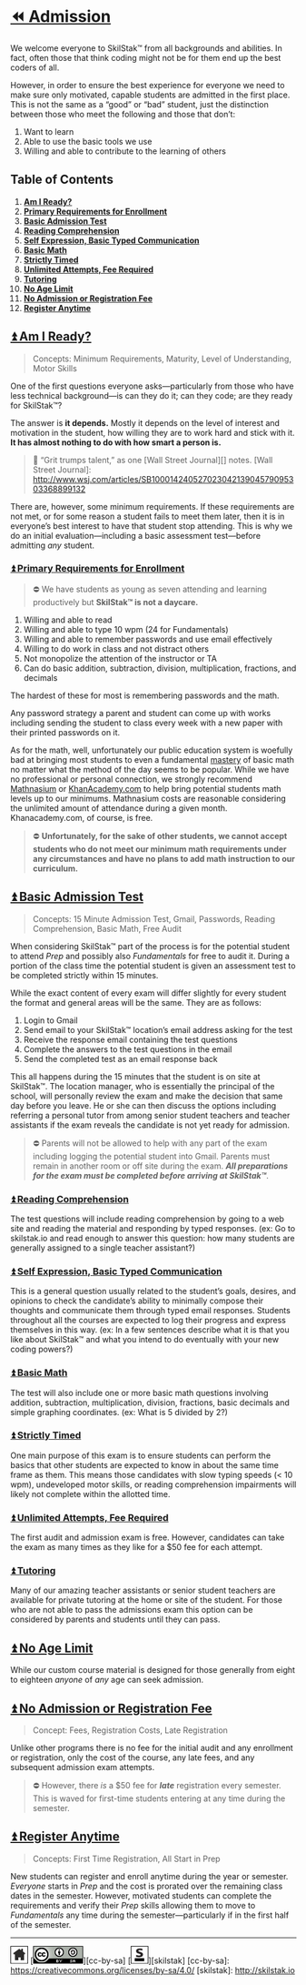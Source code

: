# [⏪ Admission](/README.md)

We welcome everyone to SkilStak™ from all backgrounds and abilities.
In fact, often those that think coding might not be for them end up
the best coders of all. 

However, in order to ensure the best experience for everyone we
need to make sure only motivated, capable students are admitted in
the first place. This is not the same as a “good” or “bad” student,
just the distinction between those who meet the following and those
that don’t:

1. Want to learn
2. Able to use the basic tools we use
3. Willing and able to contribute to the learning of others

## Table of Contents

1. [**Am I Ready?**](#user-content--am-i-ready)
 1. [**Primary Requirements for Enrollment**](#user-content--primary-requirements-for-enrollment)
2. [**Basic Admission Test**](#user-content--basic-admission-test)
 1. [**Reading Comprehension**](#user-content--reading-comprehension)
 2. [**Self Expression, Basic Typed Communication**](#user-content--self-expression-basic-typed-communication)
 3. [**Basic Math**](#user-content--basic-math)
 4. [**Strictly Timed**](#user-content--strictly-timed)
 5. [**Unlimited Attempts, Fee Required**](#user-content--unlimited-attempts-fee-required)
 6. [**Tutoring**](#user-content--tutoring)
3. [**No Age Limit**](#user-content--no-age-limit)
4. [**No Admission or Registration Fee**](#user-content--no-admission-or-registration-fee)
5. [**Register Anytime**](#user-content--register-anytime)

## [⏫ Am I Ready?](#)

> Concepts: Minimum Requirements, Maturity, Level of Understanding,
> Motor Skills

One of the first questions everyone asks—particularly from those
who have less technical background—is can they do it; can they code;
are they ready for SkilStak™?

The answer is **it depends.** Mostly it depends on the level of
interest and motivation in the student, how willing they are to
work hard and stick with it. **It has almost nothing to do
with how smart a person is.** 

> 💬 “Grit trumps talent,” as one [Wall Street Journal][] notes.
[Wall Street Journal]: http://www.wsj.com/articles/SB10001424052702304213904579095303368899132

There are, however, some minimum requirements. If these requirements
are not met, or for some reason a student fails to meet them later,
then it is in everyone’s best interest to have that student stop
attending. This is why we do an initial evaluation—including a
basic assessment test—before admitting *any* student.

### [⏫ Primary Requirements for Enrollment](#)

> ⛔ We have students as young as seven attending and learning
> productively but **SkilStak™ is not a daycare.** 

1. Willing and able to read
2. Willing and able to type 10 wpm (24 for Fundamentals)
3. Willing and able to remember passwords and use email effectively
4. Willing to do work in class and not distract others
5. Not monopolize the attention of the instructor or TA
6. Can do basic addition, subtraction, division, multiplication,
   fractions, and decimals

The hardest of these for most is remembering passwords and the math.

Any password strategy a parent and student can come up with works
including sending the student to class every week with a new paper
with their printed passwords on it.

As for the math, well, unfortunately our public education system
is woefully bad at bringing most students to even a fundamental
[mastery](/mastery/README.md) of basic math no matter what the
method of the day seems to be popular. While we have no professional
or personal connection, we strongly recommend
[Mathnasium](http://www.mathnasium.com) or
[KhanAcademy.com](http://khanacademy.com) to help bring potential
students math levels up to our minimums. Mathnasium costs are
reasonable considering the unlimited amount of attendance during
a given month. Khanacademy.com, of course, is free.

> ⛔ **Unfortunately, for the sake
> of other students, we cannot accept students who do not meet our
> minimum math requirements under any circumstances and have no plans to
> add math instruction to our curriculum.**

## [⏫ Basic Admission Test](#)

> Concepts: 15 Minute Admission Test, Gmail, Passwords,
> Reading Comprehension, Basic Math, Free Audit

When considering SkilStak™ part of the process is for the potential
student to attend *Prep* and possibly also *Fundamentals* for free
to audit it. During a portion of the class time the potential student
is given an assessment test to be completed strictly within 15
minutes.

While the exact content of every exam will differ slightly for every
student the format and general areas will be the same. They are as
follows:

1. Login to Gmail
2. Send email to your SkilStak™ location’s email address asking for
   the test
3. Receive the response email containing the test questions
4. Complete the answers to the test questions in the email
5. Send the completed test as an email response back

This all happens during the 15 minutes that the student is on site
at SkilStak™. The location manager, who is essentially the principal
of the school, will personally review the exam and make the
decision that same day before you leave. He or she can then discuss
the options including referring a personal tutor from among senior
student teachers and teacher assistants if the exam reveals the
candidate is not yet ready for admission.

> ⛔ Parents will not be allowed to help with any part of the
> exam including logging the potential student into Gmail. Parents
> must remain in another room or off site during the exam. ***All
> preparations for the exam must be completed before arriving
> at SkilStak™***.

### [⏫ Reading Comprehension](#)

The test questions will include reading comprehension by going to
a web site and reading the material and responding by typed responses.
(ex: Go to skilstak.io and read enough to answer this question: how
many students are generally assigned to a single teacher assistant?)

### [⏫ Self Expression, Basic Typed Communication](#)

This is a general question usually related to the student’s goals,
desires, and opinions to check the candidate’s ability to minimally
compose their thoughts and communicate them through typed email
responses. Students throughout all the courses are expected to log
their progress and express themselves in this way. (ex: In a few
sentences describe what it is that you like about SkilStak™ and what
you intend to do eventually with your new coding powers?)

### [⏫ Basic Math](#)

The test will also include one or more basic math questions involving
addition, subtraction, multiplication, division, fractions, basic decimals
and simple graphing coordinates. (ex: What is 5 divided by 2?)

### [⏫ Strictly Timed](#)

One main purpose of this exam is to ensure students can perform the
basics that other students are expected to know in about the same
time frame as them. This means those candidates with slow typing
speeds (< 10 wpm), undeveloped motor skills, or reading comprehension
impairments will likely not complete within the allotted time.

### [⏫ Unlimited Attempts, Fee Required](#)

The first audit and admission exam is free. However, candidates can
take the exam as many times as they like for a $50 fee for each
attempt.

### [⏫ Tutoring](#)

Many of our amazing teacher assistants or senior student teachers
are available for private tutoring at the home or site of the
student. For those who are not able to pass the admissions exam
this option can be considered by parents and students until they
can pass.

## [⏫ No Age Limit](#)

While our custom course material is designed for those generally from
eight to eighteen *anyone* of *any* age can seek admission.

## [⏫ No Admission or Registration Fee](#)

> Concept: Fees, Registration Costs, Late Registration

Unlike other programs there is no fee for the initial audit and any
enrollment or registration, only the cost of the course, any late
fees, and any subsequent admission exam attempts.

> ⛔ However, there *is* a $50 fee for ***late*** registration every
> semester. This is waved for first-time students entering at
> any time during the semester.

## [⏫ Register Anytime](#)

> Concepts: First Time Registration, All Start in Prep

New students can register and enroll anytime during the year or
semester. *Everyone* starts in *Prep* and the cost is prorated over
the remaining class dates in the semester. However, motivated
students can complete the requirements and verify their *Prep*
skills allowing them to move to *Fundamentals* any time during the
semester—particularly if in the first half of the semester.

---
[![home](/assets/home-bw.png)](/README.md)
[![cc-by-sa](/assets/cc-by-sa.png)][cc-by-sa]
[![skilstak](/assets/skilstak-logo-bw.png)][skilstak]
[cc-by-sa]: https://creativecommons.org/licenses/by-sa/4.0/
[skilstak]: http://skilstak.io

